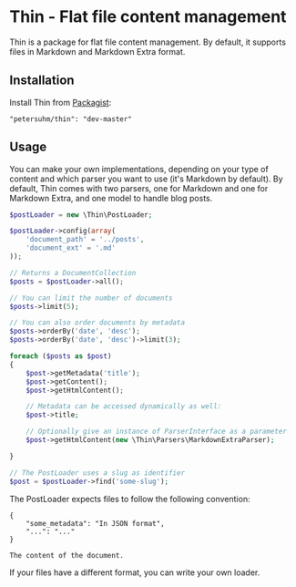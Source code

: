 # Thin - Flat file content management

Thin is a package for flat file content management. By default, it supports
files in Markdown and Markdown Extra format.

## Installation

Install Thin from [Packagist](https://packagist.org/packages/petersuhm/thin):

```
"petersuhm/thin": "dev-master"
```

## Usage

You can make your own implementations, depending on your type of content and
which parser you want to use (it's Markdown by default). By default, Thin comes
with two parsers, one for Markdown and one for Markdown Extra, and one model to
handle blog posts.

```php
$postLoader = new \Thin\PostLoader;

$postLoader->config(array(
    'document_path' = '../posts',
    'document_ext' = '.md'
));

// Returns a DocumentCollection
$posts = $postLoader->all();

// You can limit the number of documents
$posts->limit(5);

// You can also order documents by metadata
$posts->orderBy('date', 'desc');
$posts->orderBy('date', 'desc')->limit(3);

foreach ($posts as $post)
{
    $post->getMetadata('title');
    $post->getContent();
    $post->getHtmlContent();

    // Metadata can be accessed dynamically as well:
    $post->title;

    // Optionally give an instance of ParserInterface as a parameter
    $post->getHtmlContent(new \Thin\Parsers\MarkdownExtraParser);

}

// The PostLoader uses a slug as identifier
$post = $postLoader->find('some-slug');
```

The PostLoader expects files to follow the following convention:

```
{
    "some_metadata": "In JSON format",
    "...": "..."
}

The content of the document.
```

If your files have a different format, you can write your own loader.
